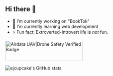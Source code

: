 ## Hi there 👋
- 🔭 I’m currently working on "BookTok"
- 🌱 I’m currently learning web development
- ⚡ Fun fact: Extroverted-Introvert life is _not_ fun.

<a href='https://certificates.airdata.com/yDoCzU'><img alt='Airdata UAV|Drone Safety Verified Badge' src='https://certificates.airdata.com/badge?i=yDoCzU&r=BQcq&t=5&m=3&size=7&c=0' style='width:248px;height:65px;border:0;image-rendering: optimizequality;image-rendering: smooth;'></a>

![ejcupcake's GitHub stats](https://github-readme-stats.vercel.app/api?username=ejcupcake&show_icons=true&theme=transparent&border_radius=0&text_color=fff&title_color=0969da)



<!--
**ejcupcake/ejcupcake** is a ✨ _special_ ✨ repository because its `README.md` (this file) appears on your GitHub profile.

Here are some ideas to get you started:

- 🔭 I’m currently working on ...
- 🌱 I’m currently learning ...
- 👯 I’m looking to collaborate on ...
- 🤔 I’m looking for help with ...
- 💬 Ask me about ...
- 📫 How to reach me: ...
- 😄 Pronouns: ...
- ⚡ Fun fact: ...
-->
